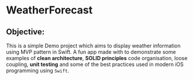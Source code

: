 # WeatherForecast

## Objective:
This is a simple Demo project which aims to display weather information using MVP pattern in Swift. A fun app made with to demonstrate some examples of **clean architecture**, **SOLID principles** code organisation, loose coupling, **unit testing** and some of the best practices used in modern iOS programming using `Swift`.
